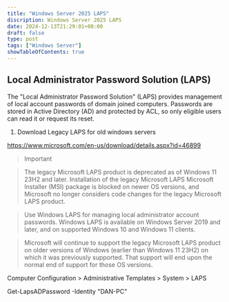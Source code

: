 ```yaml
---
title: "Windows Server 2025 LAPS"
discription: Windows Server 2025 LAPS
date: 2024-12-13T21:29:01+08:00 
draft: false
type: post
tags: ["Windows Server"]
showTableOfContents: true
--- 
```




## Local Administrator Password Solution (LAPS)

The "Local Administrator Password Solution" (LAPS) provides management of local account passwords of domain joined computers. Passwords are stored in Active Directory (AD) and protected by ACL, so only eligible users can read it or request its reset.





1. Download Legacy LAPS for old windows servers 

https://www.microsoft.com/en-us/download/details.aspx?id=46899


> Important

> The legacy Microsoft LAPS product is deprecated as of Windows 11 23H2 and later. Installation of the legacy Microsoft LAPS Microsoft Installer (MSI) package is blocked on newer OS versions, and Microsoft no longer considers code changes for the legacy Microsoft LAPS product.

> Use Windows LAPS for managing local administrator account passwords. Windows LAPS is available on Windows Server 2019 and later, and on supported Windows 10 and Windows 11 clients.

> Microsoft will continue to support the legacy Microsoft LAPS product on older versions of Windows (earlier than Windows 11 23H2) on which it was previously supported. That support will end upon the normal end of support for those OS versions.


Computer Configuration > Administrative Templates > System > LAPS



Get-LapsADPassword -Identity "DAN-PC"
